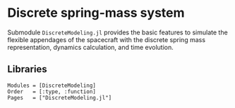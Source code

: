 # Discrete spring-mass system

Submodule `DiscreteModeling.jl` provides the basic features to simulate the flexible appendages of the spacecraft with the discrete spring mass representation, dynamics calculation, and time evolution.

## Libraries

```@autodocs
Modules = [DiscreteModeling]
Order   = [:type, :function]
Pages   = ["DiscreteModeling.jl"]
```
